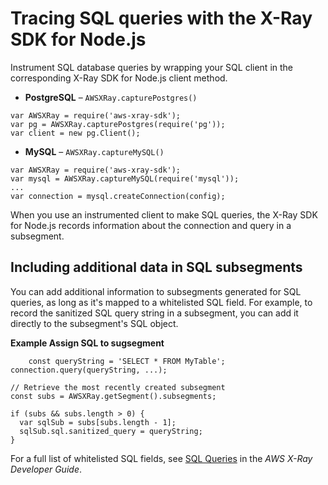 # Tracing SQL queries with the X\-Ray SDK for Node\.js<a name="xray-sdk-nodejs-sqlclients"></a>

Instrument SQL database queries by wrapping your SQL client in the corresponding X\-Ray SDK for Node\.js client method\.
+  **PostgreSQL** – `AWSXRay.capturePostgres()` 

  ```
  var AWSXRay = require('aws-xray-sdk');
  var pg = AWSXRay.capturePostgres(require('pg'));
  var client = new pg.Client();
  ```
+  **MySQL** – `AWSXRay.captureMySQL()` 

  ```
  var AWSXRay = require('aws-xray-sdk');
  var mysql = AWSXRay.captureMySQL(require('mysql'));
  ...
  var connection = mysql.createConnection(config);
  ```

When you use an instrumented client to make SQL queries, the X\-Ray SDK for Node\.js records information about the connection and query in a subsegment\.

## Including additional data in SQL subsegments<a name="xray-sdk-nodejs-sqlclients-additional"></a>

You can add additional information to subsegments generated for SQL queries, as long as it's mapped to a whitelisted SQL field\. For example, to record the sanitized SQL query string in a subsegment, you can add it directly to the subsegment's SQL object\.

**Example Assign SQL to sugsegment**  

```
    const queryString = 'SELECT * FROM MyTable';
connection.query(queryString, ...);

// Retrieve the most recently created subsegment
const subs = AWSXRay.getSegment().subsegments;

if (subs && subs.length > 0) {
  var sqlSub = subs[subs.length - 1];
  sqlSub.sql.sanitized_query = queryString;
}
```

For a full list of whitelisted SQL fields, see [SQL Queries](https://docs.aws.amazon.com/xray/latest/devguide/xray-api-segmentdocuments.html#api-segmentdocuments-sql) in the *AWS X\-Ray Developer Guide*\.
